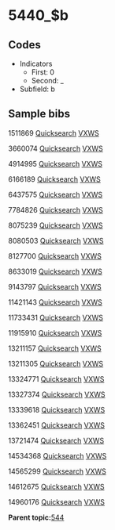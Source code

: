 # 5440\_$b

## Codes

-   Indicators
    -   First: 0
    -   Second: \_
-   Subfield: b

## Sample bibs

1511869 [Quicksearch](https://search.library.yale.edu/catalog/1511869) [VXWS](http://prodorbis.library.yale.edu:7014/vxws/GetHoldingsService?bibId=1511869)

3660074 [Quicksearch](https://search.library.yale.edu/catalog/3660074) [VXWS](http://prodorbis.library.yale.edu:7014/vxws/GetHoldingsService?bibId=3660074)

4914995 [Quicksearch](https://search.library.yale.edu/catalog/4914995) [VXWS](http://prodorbis.library.yale.edu:7014/vxws/GetHoldingsService?bibId=4914995)

6166189 [Quicksearch](https://search.library.yale.edu/catalog/6166189) [VXWS](http://prodorbis.library.yale.edu:7014/vxws/GetHoldingsService?bibId=6166189)

6437575 [Quicksearch](https://search.library.yale.edu/catalog/6437575) [VXWS](http://prodorbis.library.yale.edu:7014/vxws/GetHoldingsService?bibId=6437575)

7784826 [Quicksearch](https://search.library.yale.edu/catalog/7784826) [VXWS](http://prodorbis.library.yale.edu:7014/vxws/GetHoldingsService?bibId=7784826)

8075239 [Quicksearch](https://search.library.yale.edu/catalog/8075239) [VXWS](http://prodorbis.library.yale.edu:7014/vxws/GetHoldingsService?bibId=8075239)

8080503 [Quicksearch](https://search.library.yale.edu/catalog/8080503) [VXWS](http://prodorbis.library.yale.edu:7014/vxws/GetHoldingsService?bibId=8080503)

8127700 [Quicksearch](https://search.library.yale.edu/catalog/8127700) [VXWS](http://prodorbis.library.yale.edu:7014/vxws/GetHoldingsService?bibId=8127700)

8633019 [Quicksearch](https://search.library.yale.edu/catalog/8633019) [VXWS](http://prodorbis.library.yale.edu:7014/vxws/GetHoldingsService?bibId=8633019)

9143797 [Quicksearch](https://search.library.yale.edu/catalog/9143797) [VXWS](http://prodorbis.library.yale.edu:7014/vxws/GetHoldingsService?bibId=9143797)

11421143 [Quicksearch](https://search.library.yale.edu/catalog/11421143) [VXWS](http://prodorbis.library.yale.edu:7014/vxws/GetHoldingsService?bibId=11421143)

11733431 [Quicksearch](https://search.library.yale.edu/catalog/11733431) [VXWS](http://prodorbis.library.yale.edu:7014/vxws/GetHoldingsService?bibId=11733431)

11915910 [Quicksearch](https://search.library.yale.edu/catalog/11915910) [VXWS](http://prodorbis.library.yale.edu:7014/vxws/GetHoldingsService?bibId=11915910)

13211157 [Quicksearch](https://search.library.yale.edu/catalog/13211157) [VXWS](http://prodorbis.library.yale.edu:7014/vxws/GetHoldingsService?bibId=13211157)

13211305 [Quicksearch](https://search.library.yale.edu/catalog/13211305) [VXWS](http://prodorbis.library.yale.edu:7014/vxws/GetHoldingsService?bibId=13211305)

13324771 [Quicksearch](https://search.library.yale.edu/catalog/13324771) [VXWS](http://prodorbis.library.yale.edu:7014/vxws/GetHoldingsService?bibId=13324771)

13327374 [Quicksearch](https://search.library.yale.edu/catalog/13327374) [VXWS](http://prodorbis.library.yale.edu:7014/vxws/GetHoldingsService?bibId=13327374)

13339618 [Quicksearch](https://search.library.yale.edu/catalog/13339618) [VXWS](http://prodorbis.library.yale.edu:7014/vxws/GetHoldingsService?bibId=13339618)

13362451 [Quicksearch](https://search.library.yale.edu/catalog/13362451) [VXWS](http://prodorbis.library.yale.edu:7014/vxws/GetHoldingsService?bibId=13362451)

13721474 [Quicksearch](https://search.library.yale.edu/catalog/13721474) [VXWS](http://prodorbis.library.yale.edu:7014/vxws/GetHoldingsService?bibId=13721474)

14534368 [Quicksearch](https://search.library.yale.edu/catalog/14534368) [VXWS](http://prodorbis.library.yale.edu:7014/vxws/GetHoldingsService?bibId=14534368)

14565299 [Quicksearch](https://search.library.yale.edu/catalog/14565299) [VXWS](http://prodorbis.library.yale.edu:7014/vxws/GetHoldingsService?bibId=14565299)

14612675 [Quicksearch](https://search.library.yale.edu/catalog/14612675) [VXWS](http://prodorbis.library.yale.edu:7014/vxws/GetHoldingsService?bibId=14612675)

14960176 [Quicksearch](https://search.library.yale.edu/catalog/14960176) [VXWS](http://prodorbis.library.yale.edu:7014/vxws/GetHoldingsService?bibId=14960176)

**Parent topic:**[544](../../tags/544/544.md)

